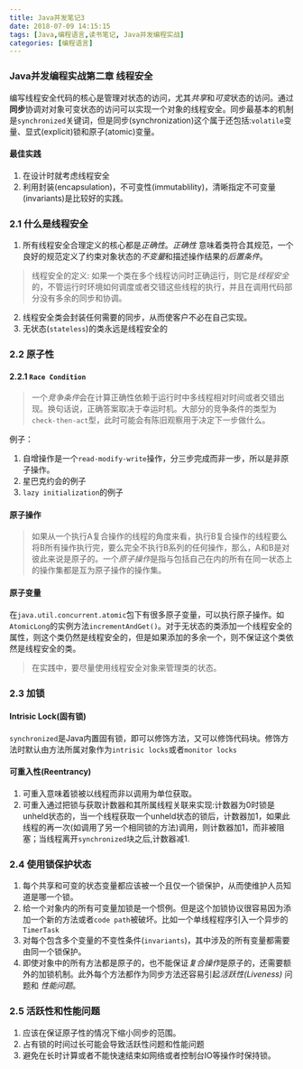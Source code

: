 ```yaml
---
title: Java并发笔记3
date: 2018-07-09 14:15:15
tags: [Java,编程语言,读书笔记, Java并发编程实战]
categories: [编程语言]
---
```

### Java并发编程实战第二章 线程安全
编写线程安全代码的核心是管理对状态的访问，尤其*共享*和*可变*状态的访问。通过**同步**协调对对象可变状态的访问可以实现一个对象的线程安全。同步最基本的机制是`synchronized`关键词，但是同步(synchronization)这个属于还包括:`volatile`变量、显式(explicit)锁和原子(atomic)变量。

#### 最佳实践
1. 在设计时就考虑线程安全
2. 利用封装(encapsulation)，不可变性(immutablility)，清晰指定不可变量(invariants)是比较好的实践。

### 2.1 什么是线程安全
1. 所有线程安全合理定义的核心都是*正确性*。*正确性* 意味着类符合其规范，一个良好的规范定义了约束对象状态的*不变量*和描述操作结果的*后置条件*。
>线程安全的定义: 如果一个类在多个线程访问时正确运行，则它是*线程安全*的，不管运行时环境如何调度或者交错这些线程的执行，并且在调用代码部分没有多余的同步和协调。
2. 线程安全类会封装任何需要的同步，从而使客户不必在自己实现。
3. 无状态(`stateless`)的类永远是线程安全的

### 2.2 原子性
#### 2.2.1 `Race Condition`
> 一个*竞争条件*会在计算正确性依赖于运行时中多线程相对时间或者交错出现。换句话说，正确答案取决于幸运时机。大部分的竞争条件的类型为`check-then-act`型，此时可能会有陈旧观察用于决定下一步做什么。

例子：
1. 自增操作是一个`read-modify-write`操作，分三步完成而非一步，所以是非原子操作。
2. 星巴克约会的例子
3. `lazy initialization`的例子

#### 原子操作
> 如果从一个执行A复合操作的线程的角度来看，执行B复合操作的线程要么将B所有操作执行完，要么完全不执行B系列的任何操作，那么，A和B是对彼此来说是原子的。一个*原子操作*是指与包括自己在内的所有在同一状态上的操作集都是互为原子操作的操作集。

#### 原子变量
在`java.util.concurrent.atomic`包下有很多原子变量，可以执行原子操作。如`AtomicLong`的实例方法`incrementAndGet()`。对于无状态的类添加一个线程安全的属性，则这个类仍然是线程安全的，但是如果添加的多余一个，则不保证这个类依然是线程安全的类。
>在实践中，要尽量使用线程安全对象来管理类的状态。

### 2.3 加锁
#### Intrisic Lock(固有锁)
`synchronized`是Java内置固有锁，即可以修饰方法，又可以修饰代码块。修饰方法时默认由方法所属对象作为`intrisic locks`或者`monitor locks`
#### 可重入性(Reentrancy)
1. 可重入意味着锁被以线程而非以调用为单位获取。
2. 可重入通过把锁与获取计数器和其所属线程关联来实现:计数器为0时锁是unheld状态的，当一个线程获取一个unheld状态的锁后，计数器加1，如果此线程的再一次(如调用了另一个相同锁的方法)调用，则计数器加1，而非被阻塞；当线程离开`synchronized`块之后,计数器减1.

### 2.4 使用锁保护状态
1. 每个共享和可变的状态变量都应该被一个且仅一个锁保护，从而使维护人员知道是哪一个锁。
2. 给一个对象内的所有可变量加锁是一个惯例。但是这个加锁协议很容易因为添加一个新的方法或者`code path`被破坏。比如一个单线程程序引入一个异步的`TimerTask`
3. 对每个包含多个变量的不变性条件(`invariants`)，其中涉及的所有变量都需要由同一个锁保护。
4. 即使对象中的所有方法都是原子的，也不能保证*复合操作*是原子的，还需要额外的加锁机制。此外每个方法都作为同步方法还容易引起*活跃性(Liveness)* 问题和 *性能问题*。

### 2.5 活跃性和性能问题
1. 应该在保证原子性的情况下缩小同步的范围。
2. 占有锁的时间过长可能会导致活跃性问题和性能问题
3. 避免在长时计算或者不能快速结束如网络或者控制台IO等操作时保持锁。
